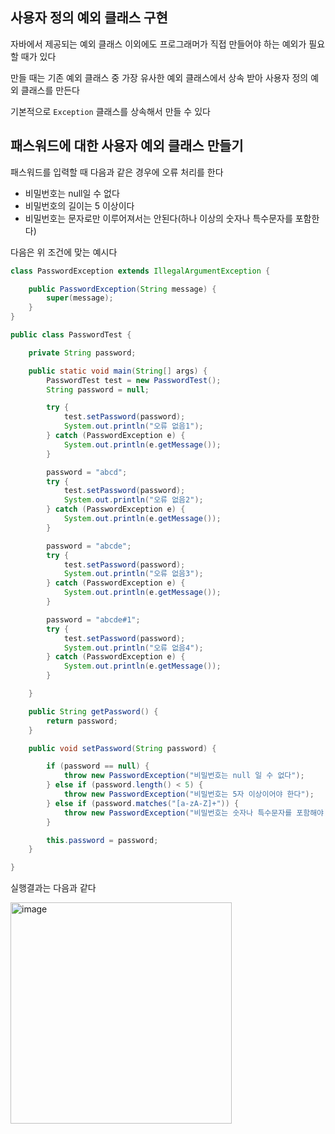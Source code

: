 ## 사용자 정의 예외 클래스 구현

자바에서 제공되는 예외 클래스 이외에도 프로그래머가 직접 만들어야 하는 예외가 필요할 때가 있다

만들 때는 기존 예외 클래스 중 가장 유사한 예외 클래스에서 상속 받아 사용자 정의 예외 클래스를 만든다

기본적으로 `Exception` 클래스를 상속해서 만들 수 있다


## 패스워드에 대한 사용자 예외 클래스 만들기

패스워드를 입력할 때 다음과 같은 경우에 오류 처리를 한다

- 비밀번호는 null일 수 없다
- 비밀번호의 길이는 5 이상이다
- 비밀번호는 문자로만 이루어져서는 안된다(하나 이상의 숫자나 특수문자를 포함한다)

다음은 위 조건에 맞는 예시다

```Java
class PasswordException extends IllegalArgumentException {

    public PasswordException(String message) {
        super(message);
    }
}

public class PasswordTest {

    private String password;

    public static void main(String[] args) {
        PasswordTest test = new PasswordTest();
        String password = null;

        try {
            test.setPassword(password);
            System.out.println("오류 없음1");
        } catch (PasswordException e) {
            System.out.println(e.getMessage());
        }

        password = "abcd";
        try {
            test.setPassword(password);
            System.out.println("오류 없음2");
        } catch (PasswordException e) {
            System.out.println(e.getMessage());
        }

        password = "abcde";
        try {
            test.setPassword(password);
            System.out.println("오류 없음3");
        } catch (PasswordException e) {
            System.out.println(e.getMessage());
        }

        password = "abcde#1";
        try {
            test.setPassword(password);
            System.out.println("오류 없음4");
        } catch (PasswordException e) {
            System.out.println(e.getMessage());
        }

    }

    public String getPassword() {
        return password;
    }

    public void setPassword(String password) {

        if (password == null) {
            throw new PasswordException("비밀번호는 null 일 수 없다");
        } else if (password.length() < 5) {
            throw new PasswordException("비밀번호는 5자 이상이어야 한다");
        } else if (password.matches("[a-zA-Z]+")) {
            throw new PasswordException("비밀번호는 숫자나 특수문자를 포함해야 한다");
        }

        this.password = password;
    }

}
```

실행결과는 다음과 같다

<img width="354" alt="image" src="https://github.com/yanJuicy/blog/assets/43159295/bc02f6b8-3e8c-41ff-b5a7-9070a2998fea">



